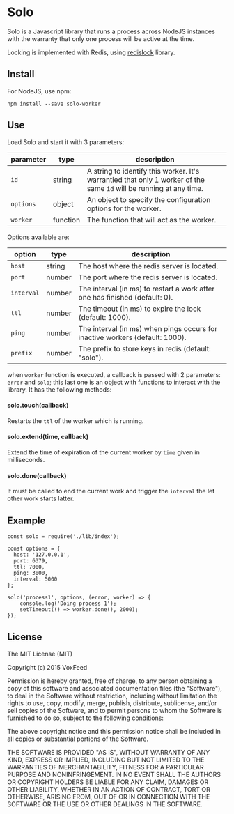 # Solo
Solo is a Javascript library that runs a process across NodeJS instances with the warranty that only one process will be active at the time.

Locking is implemented with Redis, using [redislock](https://github.com/manuelmhtr/redislock) library.

## Install

For NodeJS, use npm:

```
npm install --save solo-worker
```

## Use

Load Solo and start it with 3 parameters:

|  parameter  |  type  |  description  |
|-------------|--------|---------------|
|`id`         |string  |A string to identify this worker. It's warrantied that only 1 worker of the same `id` will be running at any time.|
|`options`    |object  |An object to specify the configuration options for the worker.|
|`worker`     |function|The function that will act as the worker.|

Options available are:

|  option  |  type  |  description  |
|----------|--------|---------------|
|`host`    |string  |The host where the redis server is located.|
|`port`    |number  |The port where the redis server is located.|
|`interval`|number  |The interval (in ms) to restart a work after one has finished (default: 0).|
|`ttl`     |number  |The timeout (in ms) to expire the lock (default: 1000).|
|`ping`    |number  |The interval (in ms) when pings occurs for inactive workers (default: 1000).|
|`prefix`  |number  |The prefix to store keys in redis (default: "solo").|

when `worker` function is executed, a callback is passed with 2 parameters: `error` and `solo`; this last one is an object with functions to interact with the library. It has the following methods:

#### solo.touch(callback)

Restarts the `ttl` of the worker which is running.

#### solo.extend(time, callback)

Extend the time of expiration of the current worker by `time` given in milliseconds.

#### solo.done(callback)

It must be called to end the current work and trigger the `interval` the let other work starts latter.


## Example


```
const solo = require('./lib/index');

const options = {
  host: '127.0.0.1',
  port: 6379,
  ttl: 7000,
  ping: 3000,
  interval: 5000
};

solo('process1', options, (error, worker) => {
    console.log('Doing process 1');
    setTimeout(() => worker.done(), 2000);
});
```


## License

The MIT License (MIT)

Copyright (c) 2015 VoxFeed

Permission is hereby granted, free of charge, to any person obtaining a copy
of this software and associated documentation files (the "Software"), to deal
in the Software without restriction, including without limitation the rights
to use, copy, modify, merge, publish, distribute, sublicense, and/or sell
copies of the Software, and to permit persons to whom the Software is
furnished to do so, subject to the following conditions:

The above copyright notice and this permission notice shall be included in all
copies or substantial portions of the Software.

THE SOFTWARE IS PROVIDED "AS IS", WITHOUT WARRANTY OF ANY KIND, EXPRESS OR
IMPLIED, INCLUDING BUT NOT LIMITED TO THE WARRANTIES OF MERCHANTABILITY,
FITNESS FOR A PARTICULAR PURPOSE AND NONINFRINGEMENT. IN NO EVENT SHALL THE
AUTHORS OR COPYRIGHT HOLDERS BE LIABLE FOR ANY CLAIM, DAMAGES OR OTHER
LIABILITY, WHETHER IN AN ACTION OF CONTRACT, TORT OR OTHERWISE, ARISING FROM,
OUT OF OR IN CONNECTION WITH THE SOFTWARE OR THE USE OR OTHER DEALINGS IN THE
SOFTWARE.
